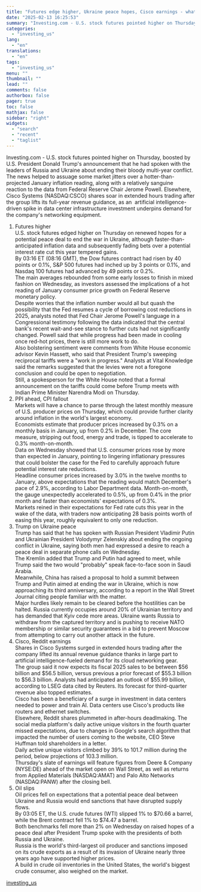 ```yaml
---
title: "Futures edge higher, Ukraine peace hopes, Cisco earnings - what's moving markets"
date: "2025-02-13 16:25:53"
summary: "Investing.com - U.S. stock futures pointed higher on Thursday, boosted by U.S. President Donald Trump's announcement that he had spoken with the leaders of Russia and Ukraine about ending their bloody multi-year conflict. The news helped to assuage some market jitters over a hotter-than-projected January inflation reading, along with a..."
categories:
  - "investing_us"
lang:
  - "en"
translations:
  - "en"
tags:
  - "investing_us"
menu: ""
thumbnail: ""
lead: ""
comments: false
authorbox: false
pager: true
toc: false
mathjax: false
sidebar: "right"
widgets:
  - "search"
  - "recent"
  - "taglist"
---
```


Investing.com - U.S. stock futures pointed higher on Thursday, boosted by U.S. President Donald Trump's announcement that he had spoken with the leaders of Russia and Ukraine about ending their bloody multi-year conflict. The news helped to assuage some market jitters over a hotter-than-projected January inflation reading, along with a relatively sanguine reaction to the data from Federal Reserve Chair Jerome Powell. Elsewhere, Cisco Systems (NASDAQ:CSCO) shares soar in extended hours trading after the group lifts its full-year revenue guidance, as an  artificial intelligence-driven spike in data center infrastructure investment underpins demand for the company's networking equipment.  
1. Futures higher  
U.S. stock futures edged higher on Thursday on renewed hopes for a potential peace deal to end the war in Ukraine, although faster-than-anticipated inflation data and subsequently fading bets over a potential interest rate cut this year tempered gains.  
By 03:16 ET (08:16 GMT), the Dow futures contract had risen by 40 points or 0.1%, S&P 500 futures had inched up by 3 points or 0.1%, and Nasdaq 100 futures had advanced by 49 points or 0.2%.  
The main averages rebounded from some early losses to finish in mixed fashion on Wednesday, as investors assessed the implications of a hot reading of January consumer price growth on Federal Reserve monetary policy.  
Despite worries that the inflation number would all but quash the possibility that the Fed resumes a cycle of borrowing cost reductions in 2025, analysts noted that Fed Chair Jerome Powell's language in a Congressional testimony following the data indicated that the central bank's recent wait-and-see stance to further cuts had not significantly changed. Powell said that while progress had been made in cooling once red-hot prices, there is still more work to do.  
Also bolstering sentiment were comments from White House economic advisor Kevin Hassett, who said that President Trump's sweeping reciprocal tariffs were a "work in progress." Analysts at Vital Knowledge said the remarks suggested that the levies were not a foregone conclusion and could be open to negotiation.  
Still, a spokesperson for the White House noted that a formal announcement on the tariffs could come before Trump meets with Indian Prime Minister Narendra Modi on Thursday.  
2. PPI ahead, CPI fallout  
Markets will have a chance to parse through the latest monthly measure of U.S. producer prices on Thursday, which could provide further clarity around inflation in the world's largest economy.  
Economists estimate that producer prices increased by 0.3% on a monthly basis in January, up from 0.2% in December. The core measure, stripping out food, energy and trade, is tipped to accelerate to 0.3% month-on-month.  
Data on Wednesday showed that U.S. consumer prices rose by more than expected in January, pointing to lingering inflationary pressures that could bolster the case for the Fed to carefully approach future potential interest rate reductions.  
Headline consumer prices increased by 3.0% in the twelve months to January, above expectations that the reading would match December's pace of 2.9%, according to Labor Department data. Month-on-month, the gauge unexpectedly accelerated to 0.5%, up from 0.4% in the prior month and faster than economists' expectations of 0.3%.  
Markets reined in their expectations for Fed rate cuts this year in the wake of the data, with traders now anticipating 28 basis points worth of easing this year, roughly equivalent to only one reduction.  
3. Trump on Ukraine peace  
Trump has said that he has spoken with Russian President Vladimir Putin and Ukrainian President Volodymyr Zelenskiy about ending the ongoing conflict in Ukraine, saying both men had expressed a desire to reach a peace deal in separate phone calls on Wednesday.  
The Kremlin added that Trump and Putin had agreed to meet, while Trump said the two would "probably" speak face-to-face soon in Saudi Arabia.  
Meanwhile, China has raised a proposal to hold a summit between Trump and Putin aimed at ending the war in Ukraine, which is now approaching its third anniversary, according to a report in the Wall Street Journal citing people familiar with the matter.  
Major hurdles likely remain to be cleared before the hostilities can be halted. Russia currently occupies around 20% of Ukrainian territory and has demanded that Kyiv cede more areas. Ukraine wants Russia to withdraw from the captured territory and is pushing to receive NATO membership or similar security guarantees in a bid to prevent Moscow from attempting to carry out another attack in the future.  
4. Cisco, Reddit earnings  
Shares in Cisco Systems surged in extended hours trading after the company lifted its annual revenue guidance thanks in large part to artificial intelligence-fueled demand for its cloud networking gear.  
The group said it now expects its fiscal 2025 sales to be between $56 billion and $56.5 billion, versus previous a prior forecast of $55.3 billion to $56.3 billion. Analysts had anticipated an outlook of $55.99 billion, according to LSEG data cited by Reuters. Its forecast for third-quarter revenue also topped estimates.  
Cisco has been a beneficiary of a surge in investment in data centers needed to power and train AI. Data centers use Cisco's products like routers and ethernet switches.  
Elsewhere, Reddit shares plummeted in after-hours deadlmaking. The social media platform's daily active unique visitors in the fourth quarter missed expectations, due to changes in Google's search algorithm that impacted the number of users coming to the website, CEO Steve Huffman told shareholders in a letter.  
Daily active unique visitors climbed by 39% to 101.7 million during the period, below projections of 103.3 million.  
Thursday's slate of earnings will feature figures from Deere & Company (NYSE:DE) ahead of the market open on Wall Street, as well as returns from Applied Materials (NASDAQ:AMAT) and Palo Alto Networks (NASDAQ:PANW) after the closing bell.  
5. Oil slips  
Oil prices fell on expectations that a potential peace deal between Ukraine and Russia would end sanctions that have disrupted supply flows.  
By 03:05 ET, the U.S. crude futures (WTI) slipped 1% to $70.66 a barrel, while the Brent contract fell 1% to $74.47 a barrel.  
Both benchmarks fell more than 2% on Wednesday on raised hopes of a peace deal after President Trump spoke with the presidents of both Russia and Ukraine.  
Russia is the world's third-largest oil producer and sanctions imposed on its crude exports as a result of its invasion of Ukraine nearly three years ago have supported higher prices.  
A build in crude oil inventories in the United States, the world's biggest crude consumer, also weighed on the market.

[investing_us](https://www.investing.com/news/economy-news/futures-edge-higher-ukraine-peace-hopes-cisco-earnings--whats-moving-markets-3866584)
